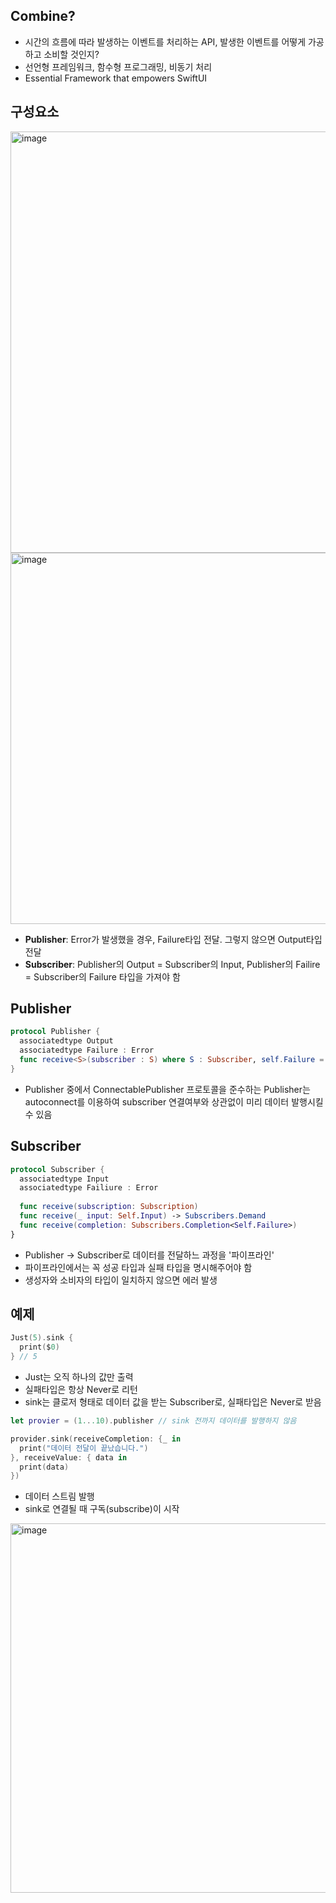 ## Combine?
* 시간의 흐름에 따라 발생하는 이벤트를 처리하는 API, 발생한 이벤트를 어떻게 가공하고 소비할 것인지?
* 선언형 프레임워크, 함수형 프로그래밍, 비동기 처리
* Essential Framework that empowers SwiftUI

## 구성요소 

<img width="674" alt="image" src="https://user-images.githubusercontent.com/59492694/87907958-93b65680-caa0-11ea-8174-15cd4c53afa6.png">

<img width="594" alt="image" src="https://user-images.githubusercontent.com/59492694/87908038-be081400-caa0-11ea-8813-b520e0ce2a59.png">

* **Publisher**: Error가 발생했을 경우, Failure타입 전달. 그렇지 않으면 Output타입 전달
* **Subscriber**: Publisher의 Output = Subscriber의 Input, Publisher의 Failire = Subscriber의 Failure 타입을 가져야 함

## Publisher
```swift
protocol Publisher {
  associatedtype Output
  associatedtype Failure : Error
  func receive<S>(subscriber : S) where S : Subscriber, self.Failure = S.Failure, Self.Output = S.Input
}
```
* Publisher 중에서 ConnectablePublisher 프로토콜을 준수하는 Publisher는 autoconnect를 이용하여
subscriber 연결여부와 상관없이 미리 데이터 발행시킬 수 있음

## Subscriber
```swift
protocol Subscriber {
  associatedtype Input
  associatedtype Failiure : Error
  
  func receive(subscription: Subscription)
  func receive(_ input: Self.Input) -> Subscribers.Demand
  func receive(completion: Subscribers.Completion<Self.Failure>)
}
```
* Publisher -> Subscriber로 데이터를 전달하느 과정을 '파이프라인'
* 파이프라인에서는 꼭 성공 타입과 실패 타입을 명시해주어야 함
* 생성자와 소비자의 타입이 일치하지 않으면 에러 발생

## 예제

```swift
Just(5).sink {
  print($0)
} // 5 
```
* Just는 오직 하나의 값만 출력
* 실패타입은 항상 Never로 리턴
* sink는 클로저 형태로 데이터 값을 받는 Subscriber로, 실패타입은 Never로 받음

```swift
let provier = (1...10).publisher // sink 전까지 데이터를 발행하지 않음

provider.sink(receiveCompletion: {_ in
  print("데이터 전달이 끝났습니다.")
}, receiveValue: { data in
  print(data)
})
```
* 데이터 스트림 발행
* sink로 연결될 때 구독(subscribe)이 시작

<img width="591" alt="image" src="https://user-images.githubusercontent.com/59492694/87910000-3c19ea00-caa4-11ea-9cc5-ac409612170a.png">



